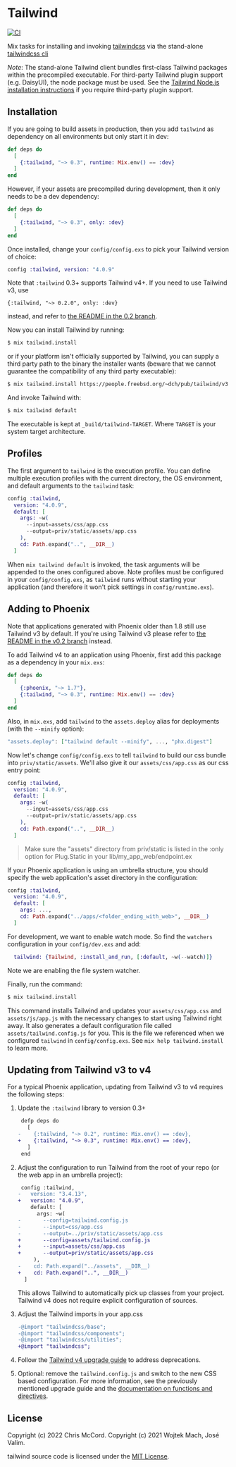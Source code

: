 # Tailwind

[![CI](https://github.com/phoenixframework/tailwind/actions/workflows/main.yml/badge.svg)](https://github.com/phoenixframework/tailwind/actions/workflows/main.yml)

Mix tasks for installing and invoking [tailwindcss](https://tailwindcss.com) via the
stand-alone [tailwindcss cli](https://github.com/tailwindlabs/tailwindcss/tree/master/standalone-cli)

_Note_: The stand-alone Tailwind client bundles first-class Tailwind packages
within the precompiled executable. For third-party Tailwind plugin support (e.g. DaisyUI),
the node package must be used. See the [Tailwind Node.js installation instructions](https://tailwindcss.com/docs/installation)
if you require third-party plugin support.

## Installation

If you are going to build assets in production, then you add
`tailwind` as dependency on all environments but only start it
in dev:

```elixir
def deps do
  [
    {:tailwind, "~> 0.3", runtime: Mix.env() == :dev}
  ]
end
```

However, if your assets are precompiled during development,
then it only needs to be a dev dependency:

```elixir
def deps do
  [
    {:tailwind, "~> 0.3", only: :dev}
  ]
end
```

Once installed, change your `config/config.exs` to pick your
Tailwind version of choice:

```elixir
config :tailwind, version: "4.0.9"
```

Note that `:tailwind` 0.3+ supports Tailwind v4+. If you need to use Tailwind v3, use

```
{:tailwind, "~> 0.2.0", only: :dev}
```

instead, and refer to [the README in the 0.2 branch](https://github.com/phoenixframework/tailwind/blob/v0.2/README.md).

Now you can install Tailwind by running:

```bash
$ mix tailwind.install
```

or if your platform isn't officially supported by Tailwind,
you can supply a third party path to the binary the installer wants
(beware that we cannot guarantee the compatibility of any third party executable):

```bash
$ mix tailwind.install https://people.freebsd.org/~dch/pub/tailwind/v3.2.6/tailwindcss-freebsd-x64
```

And invoke Tailwind with:

```bash
$ mix tailwind default
```

The executable is kept at `_build/tailwind-TARGET`.
Where `TARGET` is your system target architecture.

## Profiles

The first argument to `tailwind` is the execution profile.
You can define multiple execution profiles with the current
directory, the OS environment, and default arguments to the
`tailwind` task:

```elixir
config :tailwind,
  version: "4.0.9",
  default: [
    args: ~w(
      --input=assets/css/app.css
      --output=priv/static/assets/app.css
    ),
    cd: Path.expand("..", __DIR__)
  ]
```

When `mix tailwind default` is invoked, the task arguments will be appended
to the ones configured above. Note profiles must be configured in your
`config/config.exs`, as `tailwind` runs without starting your application
(and therefore it won't pick settings in `config/runtime.exs`).

## Adding to Phoenix

Note that applications generated with Phoenix older than 1.8 still use Tailwind v3 by default.
If you're using Tailwind v3 please refer to [the README in the v0.2 branch](https://github.com/phoenixframework/tailwind/blob/v0.2/README.md#adding-to-phoenix)
instead.

To add Tailwind v4 to an application using Phoenix, first add this package
as a dependency in your `mix.exs`:

```elixir
def deps do
  [
    {:phoenix, "~> 1.7"},
    {:tailwind, "~> 0.3", runtime: Mix.env() == :dev}
  ]
end
```

Also, in `mix.exs`, add `tailwind` to the `assets.deploy`
alias for deployments (with the `--minify` option):

```elixir
"assets.deploy": ["tailwind default --minify", ..., "phx.digest"]
```

Now let's change `config/config.exs` to tell `tailwind`
to build our css bundle into `priv/static/assets`.
We'll also give it our `assets/css/app.css` as our css entry point:

```elixir
config :tailwind,
  version: "4.0.9",
  default: [
    args: ~w(
      --input=assets/css/app.css
      --output=priv/static/assets/app.css
    ),
    cd: Path.expand("..", __DIR__)
  ]
```

> Make sure the "assets" directory from priv/static is listed in the
> :only option for Plug.Static in your lib/my_app_web/endpoint.ex

If your Phoenix application is using an umbrella structure, you should specify
the web application's asset directory in the configuration:

```elixir
config :tailwind,
  version: "4.0.9",
  default: [
    args: ...,
    cd: Path.expand("../apps/<folder_ending_with_web>", __DIR__)
  ]
```

For development, we want to enable watch mode. So find the `watchers`
configuration in your `config/dev.exs` and add:

```elixir
  tailwind: {Tailwind, :install_and_run, [:default, ~w(--watch)]}
```

Note we are enabling the file system watcher.

Finally, run the command:

```bash
$ mix tailwind.install
```

This command installs Tailwind and  updates your `assets/css/app.css`
and `assets/js/app.js` with the necessary changes to start using Tailwind
right away. It also generates a default configuration file called
`assets/tailwind.config.js` for you. This is the file we referenced
when we configured `tailwind` in `config/config.exs`. See
`mix help tailwind.install` to learn more.

## Updating from Tailwind v3 to v4

For a typical Phoenix application, updating from Tailwind v3 to v4 requires the following steps:

1.  Update the `:tailwind` library to version 0.3+
  
    ```diff
     defp deps do
       [
    -    {:tailwind, "~> 0.2", runtime: Mix.env() == :dev},
    +    {:tailwind, "~> 0.3", runtime: Mix.env() == :dev},
       ]
     end
    ```

2.  Adjust the configuration to run Tailwind from the root of your repo (or the web app in an umbrella project):

    ```diff
     config :tailwind,
    -   version: "3.4.13",
    +   version: "4.0.9",
        default: [
          args: ~w(
    -       --config=tailwind.config.js
    -       --input=css/app.css
    -       --output=../priv/static/assets/app.css
    +       --config=assets/tailwind.config.js
    +       --input=assets/css/app.css
    +       --output=priv/static/assets/app.css
         ),
    -    cd: Path.expand("../assets", __DIR__)
    +    cd: Path.expand("..", __DIR__)
      ]
    ```

    This allows Tailwind to automatically pick up classes from your project. Tailwind v4 does not require explicit configuration of sources.

3.  Adjust the Tailwind imports in your app.css

    ```diff
    -@import "tailwindcss/base";
    -@import "tailwindcss/components";
    -@import "tailwindcss/utilities";
    +@import "tailwindcss";
    ```

4.  Follow the [Tailwind v4 upgrade guide](https://tailwindcss.com/docs/upgrade-guide) to address deprecations.

5.  Optional: remove the `tailwind.config.js` and switch to the new CSS based configuration. For more information, see the previously mentioned upgrade guide and the [documentation on functions and directives](https://tailwindcss.com/docs/functions-and-directives).

## License

Copyright (c) 2022 Chris McCord.
Copyright (c) 2021 Wojtek Mach, José Valim.

tailwind source code is licensed under the [MIT License](LICENSE.md).
